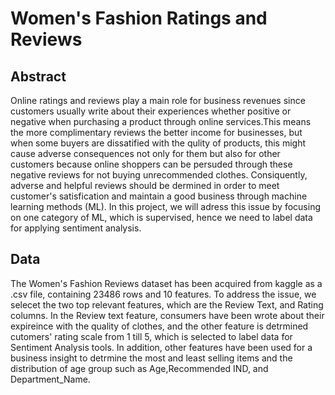 # Women's Fashion Ratings and Reviews



## Abstract 
Online ratings and reviews play a main role for business revenues since customers usually write about their experiences whether positive or negative when purchasing a product through online services.This means the more
complimentary reviews the better income for businesses, but when some buyers are dissatified with the qulity of products, this might cause adverse consequences not only for them but also for other customers because online shoppers can be persuded through these negative reviews for not buying unrecommended clothes. Consiquently, adverse and helpful reviews should be dermined in order to meet customer's satisfication and maintain a good business through machine learning methods (ML). In this project, we will adress this issue by focusing on one category of ML, which is supervised, hence we need to label data for applying sentiment analysis. 


## Data 
The Women's Fashion Reviews dataset has been acquired from kaggle as a .csv file, containing 23486 rows and 10 features. To address the issue, we selecet the two top relevant features, which are the Review Text, and Rating columns. In the Review text feature, consumers have been wrote about their expireince with the quality of clothes, and the other feature is detrmined cutomers' rating scale from 1 till 5, which is selected to label data for Sentiment Analysis tools. In addition, other features have been used for a business insight to detrmine the most and least selling items and the distribution of age group such as Age,Recommended IND, and Department_Name.


